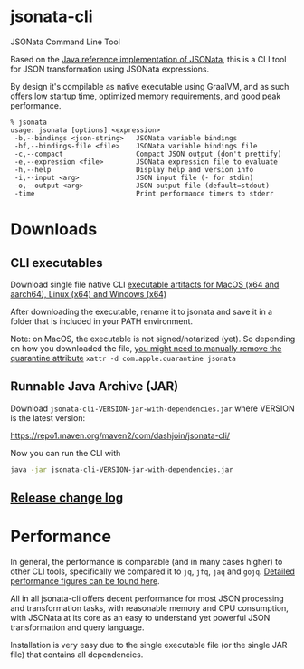 # jsonata-cli
JSONata Command Line Tool

Based on the [Java reference implementation of JSONata](https://github.com/dashjoin/jsonata-java), this is a CLI tool for JSON transformation using JSONata expressions.

By design it's compilable as native executable using GraalVM, and as such offers low startup time, optimized memory requirements, and good peak performance.

```
% jsonata
usage: jsonata [options] <expression>
 -b,--bindings <json-string>   JSONata variable bindings
 -bf,--bindings-file <file>    JSONata variable bindings file
 -c,--compact                  Compact JSON output (don't prettify)
 -e,--expression <file>        JSONata expression file to evaluate
 -h,--help                     Display help and version info
 -i,--input <arg>              JSON input file (- for stdin)
 -o,--output <arg>             JSON output file (default=stdout)
 -time                         Print performance timers to stderr
```

# Downloads

## CLI executables

Download single file native CLI [executable artifacts for MacOS (x64 and aarch64),
Linux (x64) and Windows (x64)](https://github.com/dashjoin/jsonata-cli/releases/)

After downloading the executable, rename it to jsonata and save it in a folder that is included in your PATH environment.

Note: on MacOS, the executable is not signed/notarized (yet).
So depending on how you downloaded the file, [you might need to manually remove the quarantine attribute](https://developer.apple.com/forums/thread/666452#answers-list)
```xattr -d com.apple.quarantine jsonata```

## Runnable Java Archive (JAR)

Download ```jsonata-cli-VERSION-jar-with-dependencies.jar``` where VERSION is the latest version:

https://repo1.maven.org/maven2/com/dashjoin/jsonata-cli/

Now you can run the CLI with
```sh
java -jar jsonata-cli-VERSION-jar-with-dependencies.jar
```

## [Release change log](changelog.md)

# Performance

In general, the performance is comparable (and in many cases higher) to other CLI tools,
specifically we compared it to ```jq```, ```jfq```, ```jaq``` and ```gojq```.
[Detailed performance figures can be found here](performance.md).

All in all jsonata-cli offers decent performance for most JSON processing and transformation tasks,
with reasonable memory and CPU consumption, with JSONata at its core as an easy to understand yet powerful JSON transformation and query language.

Installation is very easy due to the single executable file (or the single JAR file) that contains all dependencies.

